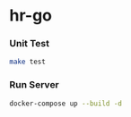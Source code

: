 # hr-go
### Unit Test
```bash
make test
```
### Run Server
```bash
docker-compose up --build -d
```
